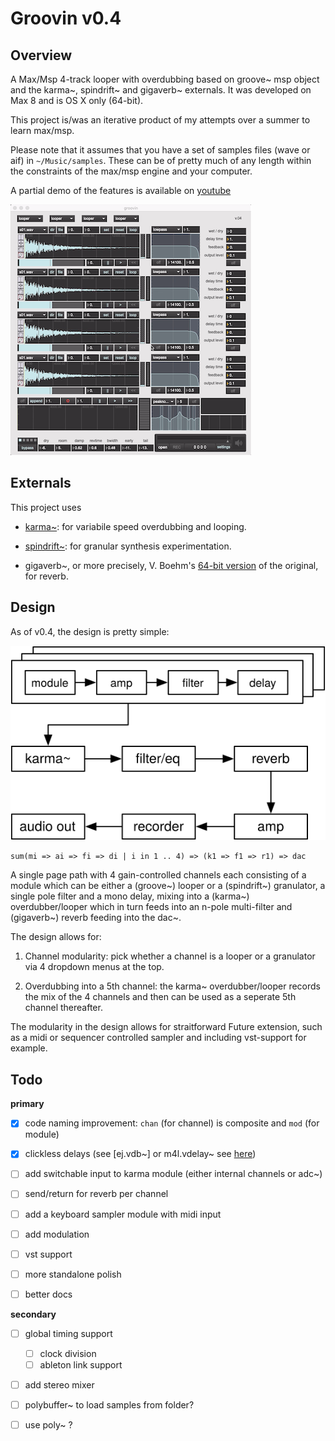 # Groovin v0.4

## Overview

A Max/Msp 4-track looper with overdubbing based on groove~ msp object and the karma~, spindrift~ and gigaverb~ externals. It was developed on Max 8 and is OS X only (64-bit).

This project is/was an iterative product of my attempts over a summer to learn max/msp.

Please note that it assumes that you have a set of samples files (wave or aif) in `~/Music/samples`. These can be of pretty much of any length within the constraints of the max/msp engine and your computer.

A partial demo of the features is available on [youtube](https://youtu.be/sKZO_4qYpj0)

[![groovin v0.4](media/groovin_v04_screenshot.png)](http://www.youtube.com/watch?v=sKZO_4qYpj0)



## Externals

This project uses 

- [karma~](https://cycling74.com/tools/karma-samplerlooper-external): for variabile speed overdubbing and looping.

- [spindrift~](http://www.michaelnorris.info/software/spindrift): for granular synthesis experimentation. 

- gigaverb~, or more precisely, V. Boehm's [64-bit version](https://github.com/v7b1/gigaverb) of the original, for reverb.


## Design

As of v0.4, the design is pretty simple:


![overview](media/groovin.svg)


	sum(mi => ai => fi => di | i in 1 .. 4) => (k1 => f1 => r1) => dac


A single page path with 4 gain-controlled channels each consisting of a module which can be either a (groove~) looper  or a (spindrift~) granulator, a single pole filter and a mono delay, mixing into a (karma~) overdubber/looper which in turn feeds into an n-pole multi-filter and (gigaverb~) reverb feeding into the dac~.

The design allows for:

1. Channel modularity: pick whether a channel is a looper or a granulator via 4 dropdown menus at the top.

2. Overdubbing into a 5th channel: the karma~ overdubber/looper records the mix of the 4 channels and then can be used as a seperate 5th channel thereafter.


The modularity in the design allows for straitforward Future extension, such as a midi or sequencer controlled sampler and including vst-support for example.


## Todo

**primary**

- [x] code naming improvement: `chan` (for channel) is composite and `mod` (for module)
- [x] clickless delays (see [ej.vdb~] or m4l.vdelay~ see [here](https://cycling74.com/forums/interpolating-delay/))
- [ ] add switchable input to karma module (either internal channels or adc~)
- [ ] send/return for reverb per channel
- [ ] add a keyboard sampler module with midi input
- [ ] add modulation
- [ ] vst support
- [ ] more standalone polish
- [ ] better docs


**secondary**

- [ ] global timing support
	- [ ] clock division
	- [ ] ableton link support
- [ ] add stereo mixer
- [ ] polybuffer~ to load samples from folder?
- [ ] use poly~ ?

